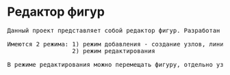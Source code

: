 # Редактор фигур

<pre>Данный проект представляет собой редактор фигур. Разработан на canvas с использованием React JS.

Имеются 2 режима: 1) режим добавления - создание узлов, линий фигуры
                  2) режим редактирования

В режиме редактирования можно перемещать фигуру, отдельно узел. Двойным кликом ЛКМ удалять/добавлять узлы.
</pre>
